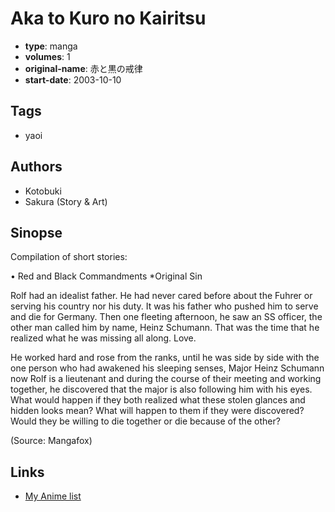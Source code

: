 # Aka to Kuro no Kairitsu

-   **type**: manga
-   **volumes**: 1
-   **original-name**: 赤と黒の戒律
-   **start-date**: 2003-10-10

## Tags

-   yaoi

## Authors

-   Kotobuki
-   Sakura (Story & Art)

## Sinopse

Compilation of short stories:

• Red and Black Commandments
\*Original Sin

Rolf had an idealist father. He had never cared before about the Fuhrer or serving his country nor his duty. It was his father who pushed him to serve and die for Germany. Then one fleeting afternoon, he saw an SS officer, the other man called him by name, Heinz Schumann. That was the time that he realized what he was missing all along. Love.

He worked hard and rose from the ranks, until he was side by side with the one person who had awakened his sleeping senses, Major Heinz Schumann now Rolf is a lieutenant and during the course of their meeting and working together, he discovered that the major is also following him with his eyes. What would happen if they both realized what these stolen glances and hidden looks mean? What will happen to them if they were discovered? Would they be willing to die together or die because of the other?

(Source: Mangafox)

## Links

-   [My Anime list](https://myanimelist.net/manga/14280/Aka_to_Kuro_no_Kairitsu)
